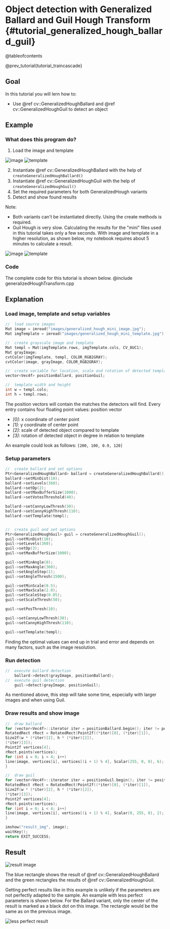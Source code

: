 Object detection with Generalized Ballard and Guil Hough Transform {#tutorial_generalized_hough_ballard_guil}
==================================================================

@tableofcontents

@prev_tutorial{tutorial_traincascade}

Goal
----

In this tutorial you will lern how to:

- Use @ref cv::GeneralizedHoughBallard and @ref cv::GeneralizedHoughGuil to detect an object

Example
-------

### What does this program do?

1. Load the image and template

![image](images/generalized_hough_mini_image.jpg)
![template](images/generalized_hough_mini_template.jpg)

2. Instantiate @ref cv::GeneralizedHoughBallard with the help of `createGeneralizedHoughBallard()`
3. Instantiate @ref cv::GeneralizedHoughGuil with the help of `createGeneralizedHoughGuil()`
4. Set the required parameters for both GeneralizedHough variants
5. Detect and show found results

Note:

- Both variants can't be instantiated directly. Using the create methods is required.
- Guil Hough is very slow. Calculating the results for the "mini" files used in this tutorial
  takes only a few seconds. With image and template in a higher resolution, as shown below,
  my notebook requires about 5 minutes to calculate a result.

![image](images/generalized_hough_image.jpg)
![template](images/generalized_hough_template.jpg)

### Code

The complete code for this tutorial is shown below.
@include generalizedHoughTransform.cpp

Explanation
-----------

### Load image, template and setup variables

```c++
//  load source images
Mat image = imread("images/generalized_hough_mini_image.jpg");
Mat imgTemplate = imread("images/generalized_hough_mini_template.jpg");

//  create grayscale image and template
Mat templ = Mat(imgTemplate.rows, imgTemplate.cols, CV_8UC1);
Mat grayImage;
cvtColor(imgTemplate, templ, COLOR_RGB2GRAY);
cvtColor(image, grayImage, COLOR_RGB2GRAY);

//  create variable for location, scale and rotation of detected templates
vector<Vec4f> positionBallard, positionGuil;

//  template width and height
int w = templ.cols;
int h = templ.rows;
```

The position vectors will contain the matches the detectors will find.
Every entry contains four floating point values:
position vector

- *[0]*: x coordinate of center point
- *[1]*: y coordinate of center point
- *[2]*: scale of detected object compared to template
- *[3]*: rotation of detected object in degree in relation to template

An example could look as follows: `[200, 100, 0.9, 120]`

### Setup parameters

```c++
//  create ballard and set options
Ptr<GeneralizedHoughBallard> ballard = createGeneralizedHoughBallard();
ballard->setMinDist(10);
ballard->setLevels(360);
ballard->setDp(2);
ballard->setMaxBufferSize(1000);
ballard->setVotesThreshold(40);

ballard->setCannyLowThresh(30);
ballard->setCannyHighThresh(110);
ballard->setTemplate(templ);


//  create guil and set options
Ptr<GeneralizedHoughGuil> guil = createGeneralizedHoughGuil();
guil->setMinDist(10);
guil->setLevels(360);
guil->setDp(3);
guil->setMaxBufferSize(1000);

guil->setMinAngle(0);
guil->setMaxAngle(360);
guil->setAngleStep(1);
guil->setAngleThresh(1500);

guil->setMinScale(0.5);
guil->setMaxScale(2.0);
guil->setScaleStep(0.05);
guil->setScaleThresh(50);

guil->setPosThresh(10);

guil->setCannyLowThresh(30);
guil->setCannyHighThresh(110);

guil->setTemplate(templ);
```

Finding the optimal values can end up in trial and error and depends on many factors, such as the image resolution.

### Run detection

```c++
//  execute ballard detection
    ballard->detect(grayImage, positionBallard);
//  execute guil detection
    guil->detect(grayImage, positionGuil);
```

As mentioned above, this step will take some time, especially with larger images and when using Guil.

### Draw results and show image

```c++
//  draw ballard
for (vector<Vec4f>::iterator iter = positionBallard.begin(); iter != positionBallard.end(); ++iter) {
RotatedRect rRect = RotatedRect(Point2f((*iter)[0], (*iter)[1]),
Size2f(w * (*iter)[2], h * (*iter)[2]),
(*iter)[3]);
Point2f vertices[4];
rRect.points(vertices);
for (int i = 0; i < 4; i++)
line(image, vertices[i], vertices[(i + 1) % 4], Scalar(255, 0, 0), 6);
}

//  draw guil
for (vector<Vec4f>::iterator iter = positionGuil.begin(); iter != positionGuil.end(); ++iter) {
RotatedRect rRect = RotatedRect(Point2f((*iter)[0], (*iter)[1]),
Size2f(w * (*iter)[2], h * (*iter)[2]),
(*iter)[3]);
Point2f vertices[4];
rRect.points(vertices);
for (int i = 0; i < 4; i++)
line(image, vertices[i], vertices[(i + 1) % 4], Scalar(0, 255, 0), 2);
}

imshow("result_img", image);
waitKey();
return EXIT_SUCCESS;
```

Result
------

![result image](images/generalized_hough_result_img.jpg)

The blue rectangle shows the result of @ref cv::GeneralizedHoughBallard and the green rectangles the results of @ref
cv::GeneralizedHoughGuil.

Getting perfect results like in this example is unlikely if the parameters are not perfectly adapted to the sample.
An example with less perfect parameters is shown below.
For the Ballard variant, only the center of the result is marked as a black dot on this image. The rectangle would be
the same as on the previous image.

![less perfect result](images/generalized_hough_less_perfect_result_img.jpg)
